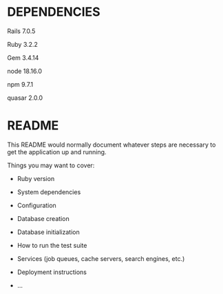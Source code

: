 # DEPENDENCIES

Rails 7.0.5

Ruby 3.2.2

Gem 3.4.14

node 18.16.0

npm 9.7.1

quasar 2.0.0

# README

This README would normally document whatever steps are necessary to get the
application up and running.

Things you may want to cover:

* Ruby version

* System dependencies

* Configuration

* Database creation

* Database initialization

* How to run the test suite

* Services (job queues, cache servers, search engines, etc.)

* Deployment instructions

* ...
